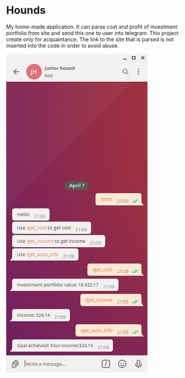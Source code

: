# Hounds
My home-made application. It can parse cost and profit of investment portfolio from site and send this one to user into telegram. This project create only for acquaintance. The link to the site that is parsed is not inserted into the code in order to avoid abuse.

![Image alt](https://github.com/ComicSphinx/Hounds/blob/main/screenshots/screenshot.JPG)
